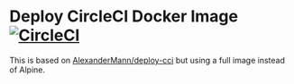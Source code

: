 # Deploy CircleCI Docker Image [![CircleCI](https://circleci.com/gh/dgoeke/deploy-cci.svg?style=svg&circle-token=2c815746e9f733b0108be8f6431654d53cdacfb7)](https://circleci.com/gh/dgoeke/deploy-cci)

This is based on [AlexanderMann/deploy-cci](https://github.com/AlexanderMann/deploy-cci) but using a full image instead of Alpine.
